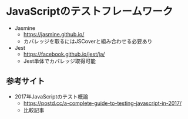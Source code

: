 # JavaScriptのテストフレームワーク

- Jasmine
    - https://jasmine.github.io/
    - カバレッジを取るにはJSCoverと組み合わせる必要あり
- Jest
    - https://facebook.github.io/jest/ja/
    - Jest単体でカバレッジ取得可能


## 参考サイト
 
 - 2017年JavaScriptのテスト概論
    - https://postd.cc/a-complete-guide-to-testing-javascript-in-2017/
    - 比較記事